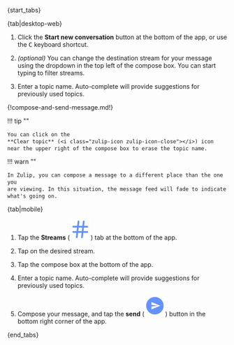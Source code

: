 {start_tabs}

{tab|desktop-web}

1. Click the **Start new conversation** button at the bottom of the app, or
   use the <kbd>C</kbd> keyboard shortcut.

1. _(optional)_ You can change the destination stream for your message using
   the dropdown in the top left of the compose box. You can start typing to
   filter streams.

1. Enter a topic name. Auto-complete will provide suggestions for previously
   used topics.

{!compose-and-send-message.md!}

!!! tip ""

    You can click on the
    **Clear topic** (<i class="zulip-icon zulip-icon-close"></i>) icon
    near the upper right of the compose box to erase the topic name.

!!! warn ""

    In Zulip, you can compose a message to a different place than the one you
    are viewing. In this situation, the message feed will fade to indicate
    what's going on.

{tab|mobile}

1. Tap the **Streams**
   (<img src="/static/images/help/mobile-hash-icon.svg" alt="hash" class="help-center-icon"/>)
   tab at the bottom of the app.

1. Tap on the desired stream.

1. Tap the compose box at the bottom of the app.

1. Enter a topic name. Auto-complete will provide suggestions for previously
   used topics.

1. Compose your message, and tap the **send**
   (<img src="/static/images/help/mobile-send-circle-icon.svg" alt="send" class="help-center-icon"/>)
   button in the bottom right corner of the app.

{end_tabs}
